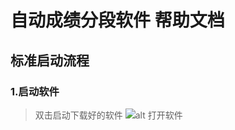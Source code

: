 # 自动成绩分段软件 帮助文档
## 标准启动流程
### 1.启动软件
>双击启动下载好的软件
![alt 打开软件](nanazuki.github.io/img/2022-5-grador/tutorial/runTheApplication.png)